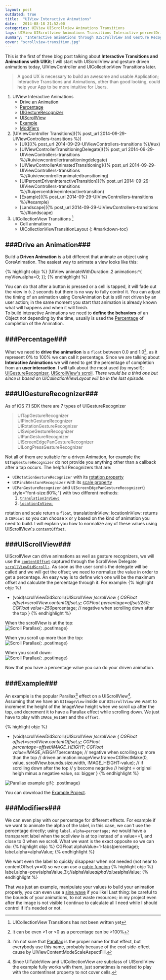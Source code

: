 ```yaml
---
layout: post
outdated: true
title:  "UIView Interactive Animations"
date:   2014-08-18 21:52:00
categories: UIView UIScrollview Animations Transitions
tags: UIView UIScrollview Animations Transitions Interactive percentDriven
summary: "Interactive animations through UIScrollView and Gesture Recognizers"
cover: "scrollview-transition.jpg"
---
```


This is the first of three blog post talking about **Interactive Transitions and Animations with UIKit**; I will start with UIScrollView and gesture driven animations today, UIViewController and UICollectionView Transitions later.  

> A good UX is necessary to build an awesome and usable Application; Interactive Transitions and Animations, other than good looking, could help your App to be more intuitive for Users.

1. UIView Interactive Animations
    * [Drive an Animation](#drive-an-animation)
    * [Percentage](#percentage)
    * [UIGestureRecognizer](#uigesturerecognizer)
    * [UIScrollView](#uiscrollview)
    * [Example](#example)
    * [Modifiers](#modifiers)
2. [UIViewController Transitions]({% post_url 2014-09-29-UIViewControllers-transitions %})
    * [UX]({% post_url 2014-09-29-UIViewControllers-transitions %}/#ux)
    * [UIViewControllerTransitioningDelegate]({% post_url 2014-09-29-UIViewControllers-transitions %}/#uiviewcontrollertransitioningdelegate)
    * [UIViewControllerAnimatedTransitioning]({% post_url 2014-09-29-UIViewControllers-transitions %}/#uiviewcontrolleranimatedtransitioning)
    * [UIPercentDrivenInteractiveTransition]({% post_url 2014-09-29-UIViewControllers-transitions %}/#uipercentdriveninteractivetransition)
    * [Example]({% post_url 2014-09-29-UIViewControllers-transitions %}/#example)
    * [Landscape]({% post_url 2014-09-29-UIViewControllers-transitions %}/#landscape)
3. UICollectionView Transitions [^1]
    * Cell animations
    * UICollectionViewTransitionLayout
{: #markdown-toc}


###Drive an Animation###
------
Build a **Driven Animation** is a bit different that animate an object using CoreAnimation. The easiest way to animate a view looks like this:  

{% highlight objc %}
[UIView animateWithDuration:.2 animations:^{
    myView.alpha=0;
}];
{% endhighlight %}

You can do that after a button is pressed or a cell is tapped, it will fade out the view in `0.2` seconds but there is no way to fully control it.
You can adjust the timing of an animation using CoreAnimation but is still not driven by an user action; in the same moment you start that animation is already known what will happens and when it will finish.  
To build interactive Animations we need to **define the behaviors** of an Object not depending by the time, usually is used the [Percentage](#percentage) of completion of the Animation.


###Percentage###
------
What we need to **drive the animation** is a `float` between 0.0 and 1.0[^2], as it represent 0% to 100% we can call it percentage.
Since we are talking about **Interactive Animations** we will need to get the percentage of completion from an **user interaction**.
I will talk about the most used (by myself): [UIGestureRecognizer](#uigesturerecognizer), [UIScrollView's scroll](#uiscrollview).
*There would be a third one but since is based on UICollectionViewLayout will be in the last episode.*

###UIGestureRecognizer###
------
As of iOS 7.1 SDK there are 7 types of UIGestureRecognizer

>UITapGestureRecognizer  
>UIPinchGestureRecognizer  
>UIRotationGestureRecognizer  
>UISwipeGestureRecognizer  
>UIPanGestureRecognizer  
>UIScreenEdgePanGestureRecognizer  
>UILongPressGestureRecognizer  

Not all of them are suitable for a driven Animation, for example the `UITapGestureRecognizer` do not provide you anything other than a callback after a tap occurs.
The helpful Recognizers that are:  

* `UIRotationGestureRecognizer` with its [rotation property](https://developer.apple.com/library/ios/documentation/uikit/reference/UIRotateGestureRecognizer_Class/Reference/Reference.html#//apple_ref/occ/instp/UIRotationGestureRecognizer/rotation)
* `UIPinchGestureRecognizer` with its [scale property](https://developer.apple.com/library/ios/documentation/uikit/reference/UIPinchGestureRecognizer_Class/Reference/Reference.html#//apple_ref/occ/instp/UIPinchGestureRecognizer/scale)
* `UIPanGestureRecognizer` and `UIScreenEdgePanGestureRecognizer`{: style="font-size:80%;"} with two different methods:
    1. [`translationInView:`](https://developer.apple.com/library/ios/documentation/uikit/reference/UIPanGestureRecognizer_Class/Reference/Reference.html#//apple_ref/occ/instm/UIPanGestureRecognizer/translationInView:)
    2. [`locationInView:`](https://developer.apple.com/library/ios/documentation/uikit/reference/UIGestureRecognizer_Class/Reference/Reference.html#//apple_ref/doc/uid/TP40009279-CH1-SW23)

rotation and scale return a `float`, translationInView: locationInView: returns a `CGPoint` so you can choose x or y based on the kind of animation you need to build.
I will explain you how to normalize any of these values using [UIScrollView's `contentOffset`](#uiscrollview).

###UIScrollView###
------
UIScrollView can drive animations as well as gesture recognizers, we will use the [`contentOffset`](https://developer.apple.com/library/ios/documentation/UIKit/Reference/UIScrollView_Class/Reference/UIScrollView.html#//apple_ref/doc/uid/TP40006922-CH3-SW6) captured through the ScrollView Delegate [`scrollViewDidScroll:`](https://developer.apple.com/library/ios/documentation/uikit/reference/uiscrollviewdelegate_protocol/reference/uiscrollviewdelegate.html#//apple_ref/occ/intfm/UIScrollViewDelegate/scrollViewDidScroll:).
As soon as the user scrolls the delegate will be called and we will get the offset; we need to normalize the value in order to get a percentage.
An easy way is to define wich one will be the maximum offset and calculate the percentage through it. For example:
{% highlight objc %}
- (void)scrollViewDidScroll:(UIScrollView *)scrollView
{
    CGFloat offset=scrollView.contentOffset.y;
    CGFloat percentage=offset/250;
    CGFloat value=250*percentage; // negative when scrolling down after the top
}
{% endhighlight %}

When the scrollView is at the top:  
![Scroll Parallax]({{site.assets-path}}scroll1.jpg){: .postImage}

When you scroll up more than the top:  
![Scroll Parallax]({{site.assets-path}}scroll2.jpg){: .postImage}

When you scroll down:  
![Scroll Parallax]({{site.assets-path}}scroll3.jpg){: .postImage}  

Now that you have a percentage value you can do your driven animation.


###Example###
------
An example is the popular Parallax[^parallax] effect on a UIScrollView[^subclass].  
Assuming that we have an `UIImageView` inside our `UIScrollView` we want to increment the height of the ImageView height when we scroll up after the top, and decrement it to have a Parallax effect while scrolling down. We just have to play with `IMAGE_HEIGHT` and the `offset`.

{% highlight objc %}
- (void)scrollViewDidScroll:(UIScrollView *)scrollView
{
    CGFloat offset=scrollView.contentOffset.y;
    CGFloat percentage=offset/IMAGE_HEIGHT;
    CGFloat value=IMAGE_HEIGHT*percentage; // negative when scrolling up more than the top
    // driven animation
    imageView.frame=CGRectMake(0, value, scrollView.bounds.size.width, IMAGE_HEIGHT-value);
    // if scrolling down after the top
    // y become negative
    // height = original heigh minus a negative value, so: bigger
}
{% endhighlight %} 

![Parallax example gif]({{site.assets-path}}scrollparallax.gif){: .postImage}

You can download the [Example Project]({{site.assets-path}}InteractiveAnimations.zip).

###Modifiers###
------
We can even play with our percentage for different effects. For example if we want to animate the alpha of the label, in this case, we can't use the percentage directly; using `label.alpha=percentage;` we would have a transparent label when the scollview is at top instead of a value==1, and close to 0 when we scroll. What we want is the exact opposite so we can do:
{% highlight objc %}
CGFloat alphaValue=1-fabs(percentage);
label.alpha=alphaValue;
{% endhighlight %} 

We want even the label to quickly disappear when not needed (not near to contentOffset.y==0) so we can use a [cubic funcion](https://www.google.fr/search?client=safari&rls=en&q=cubic+function&ie=UTF-8&oe=UTF-8&gfe_rd=cr&ei=lmfyU-aKNsjI8gfqn4G4CA#q=x%5E3&rls=en)
{% highlight objc %}
label.alpha=pow(alphaValue,3);//alphaValue*alphaValue*alphaValue;
{% endhighlight %} 

That was just an example, manipulate your values to build your animation properly, you can even use a [sine wave](https://www.google.fr/search?client=safari&rls=en&q=sinusoide&ie=UTF-8&oe=UTF-8&gfe_rd=cr&ei=l2nyU9D-EMjI8gfqn4G4CA#q=sin(x)&rls=en) if you like!
Last thing: be careful to the bounds of your animations, to not waste resources; in my project even after the image is not visible I continue to calculate all I need while I should control if it's needed or not.

[^1]: UICollectionView Transitions has not been written yet
[^2]: It can be even >1 or <0  as a percentage can be >100%
[^parallax]: I'm not sure that [Parallax](http://en.wikipedia.org/wiki/Parallax) is the proper name for that effect, but everybody use this name, probably because of the cool side-effect cause by UIViewContentModeScaleAspectFill.
[^subclass]: Since UITableView and UICollectionView are subclass of UIScrollView the example fully works with them, just sometimes is needed to play with the contentInset property to not cover cells.